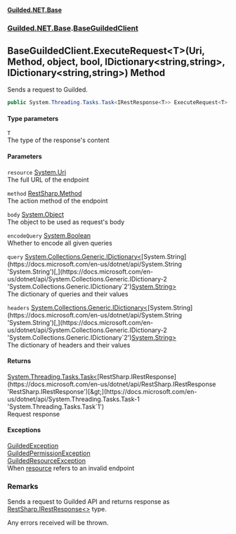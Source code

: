 
#### [Guilded.NET.Base](Guilded_NET_Base 'Guilded_NET_Base')
### [Guilded.NET.Base](Guilded_NET_Base#Guilded_NET_Base 'Guilded.NET.Base').[BaseGuildedClient](BaseGuildedClient 'Guilded.NET.Base.BaseGuildedClient')
## BaseGuildedClient.ExecuteRequest&lt;T&gt;(Uri, Method, object, bool, IDictionary&lt;string,string&gt;, IDictionary&lt;string,string&gt;) Method
Sends a request to Guilded.  
```csharp
public System.Threading.Tasks.Task<IRestResponse<T>> ExecuteRequest<T>(System.Uri resource, Method method, object body=null, bool encodeQuery=true, System.Collections.Generic.IDictionary<string,string> query=null, System.Collections.Generic.IDictionary<string,string> headers=null);
```

#### Type parameters
<a name='Guilded_NET_Base_BaseGuildedClient_ExecuteRequest_T_(System_Uri_Method_object_bool_System_Collections_Generic_IDictionary_string_string__System_Collections_Generic_IDictionary_string_string_)_T'></a>
`T`  
The type of the response's content
  

#### Parameters
<a name='Guilded_NET_Base_BaseGuildedClient_ExecuteRequest_T_(System_Uri_Method_object_bool_System_Collections_Generic_IDictionary_string_string__System_Collections_Generic_IDictionary_string_string_)_resource'></a>
`resource` [System.Uri](https://docs.microsoft.com/en-us/dotnet/api/System.Uri 'System.Uri')  
The full URL of the endpoint
  
<a name='Guilded_NET_Base_BaseGuildedClient_ExecuteRequest_T_(System_Uri_Method_object_bool_System_Collections_Generic_IDictionary_string_string__System_Collections_Generic_IDictionary_string_string_)_method'></a>
`method` [RestSharp.Method](https://docs.microsoft.com/en-us/dotnet/api/RestSharp.Method 'RestSharp.Method')  
The action method of the endpoint
  
<a name='Guilded_NET_Base_BaseGuildedClient_ExecuteRequest_T_(System_Uri_Method_object_bool_System_Collections_Generic_IDictionary_string_string__System_Collections_Generic_IDictionary_string_string_)_body'></a>
`body` [System.Object](https://docs.microsoft.com/en-us/dotnet/api/System.Object 'System.Object')  
The object to be used as request's body
  
<a name='Guilded_NET_Base_BaseGuildedClient_ExecuteRequest_T_(System_Uri_Method_object_bool_System_Collections_Generic_IDictionary_string_string__System_Collections_Generic_IDictionary_string_string_)_encodeQuery'></a>
`encodeQuery` [System.Boolean](https://docs.microsoft.com/en-us/dotnet/api/System.Boolean 'System.Boolean')  
Whether to encode all given queries
  
<a name='Guilded_NET_Base_BaseGuildedClient_ExecuteRequest_T_(System_Uri_Method_object_bool_System_Collections_Generic_IDictionary_string_string__System_Collections_Generic_IDictionary_string_string_)_query'></a>
`query` [System.Collections.Generic.IDictionary&lt;](https://docs.microsoft.com/en-us/dotnet/api/System.Collections.Generic.IDictionary-2 'System.Collections.Generic.IDictionary`2')[System.String](https://docs.microsoft.com/en-us/dotnet/api/System.String 'System.String')[,](https://docs.microsoft.com/en-us/dotnet/api/System.Collections.Generic.IDictionary-2 'System.Collections.Generic.IDictionary`2')[System.String](https://docs.microsoft.com/en-us/dotnet/api/System.String 'System.String')[&gt;](https://docs.microsoft.com/en-us/dotnet/api/System.Collections.Generic.IDictionary-2 'System.Collections.Generic.IDictionary`2')  
The dictionary of queries and their values
  
<a name='Guilded_NET_Base_BaseGuildedClient_ExecuteRequest_T_(System_Uri_Method_object_bool_System_Collections_Generic_IDictionary_string_string__System_Collections_Generic_IDictionary_string_string_)_headers'></a>
`headers` [System.Collections.Generic.IDictionary&lt;](https://docs.microsoft.com/en-us/dotnet/api/System.Collections.Generic.IDictionary-2 'System.Collections.Generic.IDictionary`2')[System.String](https://docs.microsoft.com/en-us/dotnet/api/System.String 'System.String')[,](https://docs.microsoft.com/en-us/dotnet/api/System.Collections.Generic.IDictionary-2 'System.Collections.Generic.IDictionary`2')[System.String](https://docs.microsoft.com/en-us/dotnet/api/System.String 'System.String')[&gt;](https://docs.microsoft.com/en-us/dotnet/api/System.Collections.Generic.IDictionary-2 'System.Collections.Generic.IDictionary`2')  
The dictionary of headers and their values
  

#### Returns
[System.Threading.Tasks.Task&lt;](https://docs.microsoft.com/en-us/dotnet/api/System.Threading.Tasks.Task-1 'System.Threading.Tasks.Task`1')[RestSharp.IRestResponse](https://docs.microsoft.com/en-us/dotnet/api/RestSharp.IRestResponse 'RestSharp.IRestResponse')[&gt;](https://docs.microsoft.com/en-us/dotnet/api/System.Threading.Tasks.Task-1 'System.Threading.Tasks.Task`1')  
Request response

#### Exceptions
[GuildedException](GuildedException 'Guilded.NET.Base.GuildedException')  
[GuildedPermissionException](GuildedPermissionException 'Guilded.NET.Base.GuildedPermissionException')  
[GuildedResourceException](GuildedResourceException 'Guilded.NET.Base.GuildedResourceException')  
When [resource](BaseGuildedClient_ExecuteRequest_T_(Uri_Method_object_bool_IDictionary_string_string__IDictionary_string_string_)#Guilded_NET_Base_BaseGuildedClient_ExecuteRequest_T_(System_Uri_Method_object_bool_System_Collections_Generic_IDictionary_string_string__System_Collections_Generic_IDictionary_string_string_)_resource 'Guilded.NET.Base.BaseGuildedClient.ExecuteRequest&lt;T&gt;(System.Uri, Method, object, bool, System.Collections.Generic.IDictionary&lt;string,string&gt;, System.Collections.Generic.IDictionary&lt;string,string&gt;).resource') refers to an invalid endpoint
### Remarks
Sends a request to Guilded API and returns response as [RestSharp.IRestResponse&lt;&gt;](https://docs.microsoft.com/en-us/dotnet/api/RestSharp.IRestResponse-1 'RestSharp.IRestResponse`1') type.



Any errors received will be thrown.
